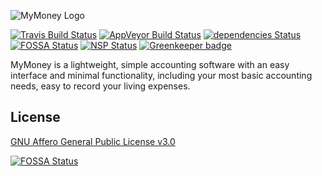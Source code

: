 ![MyMoney Logo](https://cdn.edisonlee55.com/resources/mymoney/images/mymoney_467x181.jpg)

[![Travis Build Status](https://travis-ci.org/edisonlee55/MyMoney.svg?branch=master)](https://travis-ci.org/edisonlee55/MyMoney)
[![AppVeyor Build Status](https://ci.appveyor.com/api/projects/status/naty8d8adngm1atn/branch/master?svg=true)](https://ci.appveyor.com/project/edisonlee55/mymoney/branch/master)
[![dependencies Status](https://david-dm.org/edisonlee55/MyMoney/status.svg)](https://david-dm.org/edisonlee55/MyMoney)
[![FOSSA Status](https://app.fossa.io/api/projects/git%2Bgithub.com%2Fedisonlee55%2FMyMoney.svg?type=shield)](https://app.fossa.io/projects/git%2Bgithub.com%2Fedisonlee55%2FMyMoney?ref=badge_shield)
[![NSP Status](https://nodesecurity.io/orgs/ming-chien-lee/projects/d35588f7-e67e-4d8d-accb-90cb0425954c/badge)](https://nodesecurity.io/orgs/ming-chien-lee/projects/d35588f7-e67e-4d8d-accb-90cb0425954c)
[![Greenkeeper badge](https://badges.greenkeeper.io/edisonlee55/MyMoney.svg)](https://greenkeeper.io/)

MyMoney is a lightweight, simple accounting software with an easy interface and minimal functionality, including your most basic accounting needs, easy to record your living expenses.


## License

[GNU Affero General Public License v3.0](LICENSE)

[![FOSSA Status](https://app.fossa.io/api/projects/git%2Bgithub.com%2Fedisonlee55%2FMyMoney.svg?type=large)](https://app.fossa.io/projects/git%2Bgithub.com%2Fedisonlee55%2FMyMoney?ref=badge_large)

